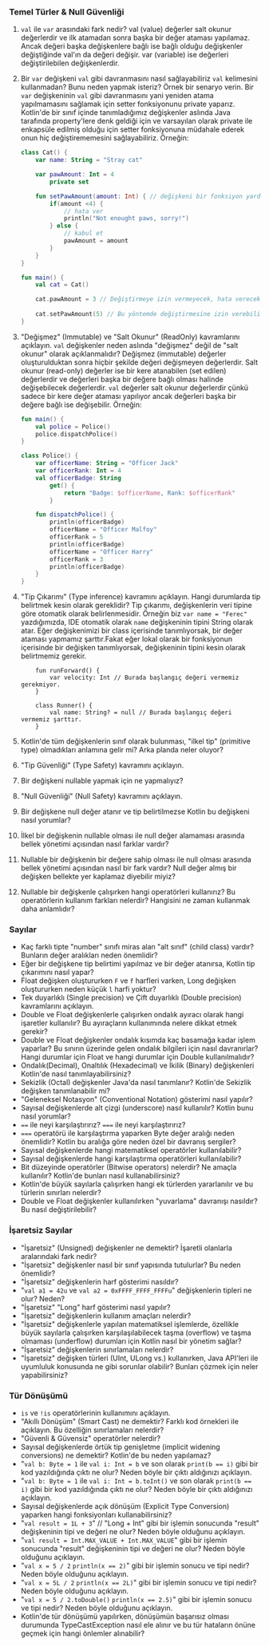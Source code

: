 ### Temel Türler & Null Güvenliği

1. `val` ile `var` arasındaki fark nedir?
    val (value) değerler salt okunur değerlerdir ve ilk atamadan sonra başka bir değer ataması yapılamaz. Ancak değeri başka değişkenlere bağlı ise bağlı olduğu değişkenler değiştiğinde val'ın da değeri değişir. var (variable) ise değerleri değiştirilebilen değişkenlerdir.

2. Bir `var` değişkeni `val` gibi davranmasını nasıl sağlayabiliriz `val` kelimesini kullanmadan? Bunu neden yapmak isteriz? Örnek bir senaryo verin.
    Bir `var` değişkeninin `val` gibi davranmasını yani yeniden atama yapılmamasını sağlamak için setter fonksiyonunu private yaparız. Kotlin'de bir sınıf içinde tanımladığımız değişkenler aslında Java tarafında property'lere denk geldiği için ve varsayılan olarak private ile enkapsüle edilmiş olduğu için setter fonksiyonuna müdahale ederek onun hiç değiştirememesini sağlayabiliriz. Örneğin:

    ```kotlin
    class Cat() {
        var name: String = "Stray cat"

        var pawAmount: Int = 4
            private set

        fun setPawAmount(amount: Int) { // değişkeni bir fonksiyon yardımıyla daha güvenli bir şekilde değiştirmesini sağlayabiliriz.
            if(amount <4) {
                // hata ver
                println("Not enought paws, sorry!")
            } else {
                // kabul et
                pawAmount = amount
            }
        }
    }

    fun main() {
        val cat = Cat()

        cat.pawAmount = 3 // Değiştirmeye izin vermeyecek, hata verecektir.
        
        cat.setPawAmount(5) // Bu yöntemde değiştirmesine izin verebiliriz.
    }
    ```
 
3. "Değişmez" (Immutable) ve "Salt Okunur" (ReadOnly) kavramlarını açıklayın. `val` değişkenler neden aslında "değişmez" değil de "salt okunur" olarak açıklanmalıdır?
    Değişmez (immutable) değerler oluşturulduktan sonra hiçbir şekilde değeri değişmeyen değerlerdir. Salt okunur (read-only) değerler ise bir kere atanabilen (set edilen) değerlerdir ve değerleri başka bir değere bağlı olması halinde değişebilecek değerlerdir. `val` değerler salt okunur değerlerdir çünkü sadece bir kere değer ataması yapılıyor ancak değerleri başka bir değere bağlı ise değişebilir. Örneğin:

    ```kotlin
    fun main() {
        val police = Police()
        police.dispatchPolice()
    }

    class Police() {
        var officerName: String = "Officer Jack"
        var officerRank: Int = 4
        val officerBadge: String
            get() {
                return "Badge: $officerName, Rank: $officerRank"
            }

        fun dispatchPolice() {
            println(officerBadge)
            officerName = "Officer Malfoy"
            officerRank = 5
            println(officerBadge)
            officerName = "Officer Harry"
            officerRank = 3
            println(officerBadge)
        }
    }
    ```

4. "Tip Çıkarımı" (Type inference) kavramını açıklayın. Hangi durumlarda tip belirtmek kesin olarak gereklidir?
    Tip çıkarımı, değişkenlerin veri tipine göre otomatik olarak belirlenmesidir. Örneğin biz `var name = "Ferec"` yazdığımızda, IDE otomatik olarak `name` değişkeninin tipini String olarak atar. Eğer değişkenimizi bir class içerisinde tanımlıyorsak, bir değer ataması yapmamız şarttır.Fakat eğer lokal olarak bir fonksiyonun içerisinde bir değişken tanımlıyorsak, değişkeninin tipini kesin olarak belirtmemiz gerekir.

    ```
        fun runForward() {
            var velocity: Int // Burada başlangıç değeri vermemiz gerekmiyor.
        }

        class Runner() {
            val name: String? = null // Burada başlangıç değeri vermemiz şarttır.
        }
    ```

5. Kotlin'de tüm değişkenlerin sınıf olarak bulunması, "ilkel tip" (primitive type) olmadıkları anlamına gelir mi? Arka planda neler oluyor?


6. "Tip Güvenliği" (Type Safety) kavramını açıklayın.
7. Bir değişkeni nullable yapmak için ne yapmalıyız?
8. "Null Güvenliği" (Null Safety) kavramını açıklayın.
9. Bir değişkene null değer atanır ve tip belirtilmezse Kotlin bu değişkeni nasıl yorumlar?
10. İlkel bir değişkenin nullable olması ile null değer alamaması arasında bellek yönetimi açısından nasıl farklar vardır?
11. Nullable bir değişkenin bir değere sahip olması ile null olması arasında bellek yönetimi açısından nasıl bir fark vardır? Null değer almış bir değişken bellekte yer kaplamaz diyebilir miyiz?
12. Nullable bir değişkenle çalışırken hangi operatörleri kullanırız? Bu operatörlerin kullanım farkları nelerdir? Hangisini ne zaman kullanmak daha anlamlıdır?

### Sayılar
- Kaç farklı tipte "number" sınıfı miras alan "alt sınıf" (child class) vardır? Bunların değer aralıkları neden önemlidir?
- Eğer bir değişkene tip belirtimi yapılmaz ve bir değer atanırsa, Kotlin tip çıkarımını nasıl yapar?
- Float değişken oluştururken `F` ve `f` harfleri varken, Long değişken oluştururken neden küçük `l` harfi yoktur?
- Tek duyarlıklı (Single precision) ve Çift duyarlıklı (Double precision) kavramlarını açıklayın.
- Double ve Float değişkenlerle çalışırken ondalık ayıracı olarak hangi işaretler kullanılır? Bu ayıraçların kullanımında nelere dikkat etmek gerekir?
- Double ve Float değişkenler ondalık kısımda kaç basamağa kadar işlem yaparlar? Bu sınırın üzerinde gelen ondalık bilgileri için nasıl davranırlar? Hangi durumlar için Float ve hangi durumlar için Double kullanılmalıdır?
- Ondalık(Decimal), Onaltılık (Hexadecimal) ve İkilik (Binary) değişkenleri Kotlin'de nasıl tanımlayabilirsiniz?
- Sekizlik (Octal) değişkenler Java'da nasıl tanımlanır? Kotlin'de Sekizlik değişken tanımlanabilir mi?
- "Geleneksel Notasyon" (Conventional Notation) gösterimi nasıl yapılır?
- Sayısal değişkenlerde alt çizgi (underscore) nasıl kullanılır? Kotlin bunu nasıl yorumlar?
- `==` ile neyi karşılaştırırız? `===` ile neyi karşılaştırırız?
- `===` operatörü ile karşılaştırma yaparken Byte değer aralığı neden önemlidir? Kotlin bu aralığa göre neden özel bir davranış sergiler?
- Sayısal değişkenlerde hangi matematiksel operatörler kullanılabilir?
- Sayısal değişkenlerde hangi karşılaştırma operatörleri kullanılabilir?
- Bit düzeyinde operatörler (Bitwise operators) nelerdir? Ne amaçla kullanılır? Kotlin'de bunları nasıl kullanabilirsiniz?
- Kotlin'de büyük sayılarla çalışırken hangi ek türlerden yararlanılır ve bu türlerin sınırları nelerdir?
- Double ve Float değişkenler kullanılırken "yuvarlama" davranışı nasıldır? Bu nasıl değiştirilebilir?

### İşaretsiz Sayılar
- "İşaretsiz" (Unsigned) değişkenler ne demektir? İşaretli olanlarla aralarındaki fark nedir?
- "İşaretsiz" değişkenler nasıl bir sınıf yapısında tutulurlar? Bu neden önemlidir?
- "İşaretsiz" değişkenlerin harf gösterimi nasıldır?
- "`val a1 = 42u` ve `val a2 = 0xFFFF_FFFF_FFFFu`" değişkenlerin tipleri ne olur? Neden?
- "İşaretsiz" "Long" harf gösterimi nasıl yapılır?
- "İşaretsiz" değişkenlerin kullanım amaçları nelerdir?
- "İşaretsiz" değişkenlerle yapılan matematiksel işlemlerde, özellikle büyük sayılarla çalışırken karşılaşılabilecek taşma (overflow) ve taşma olmaması (underflow) durumları için Kotlin nasıl bir yönetim sağlar?
- "İşaretsiz" değişkenlerin sınırlamaları nelerdir?
- "İşaretsiz" değişken türleri (UInt, ULong vs.) kullanırken, Java API'leri ile uyumluluk konusunda ne gibi sorunlar olabilir? Bunları çözmek için neler yapabilirsiniz?

### Tür Dönüşümü
- `is` ve `!is` operatörlerinin kullanımını açıklayın.
- "Akıllı Dönüşüm" (Smart Cast) ne demektir? Farklı kod örnekleri ile açıklayın. Bu özelliğin sınırlamaları nelerdir?
- "Güvenli & Güvensiz" operatörler nelerdir?
- Sayısal değişkenlerde örtük tip genişletme (implicit widening conversions) ne demektir? Kotlin'de bu neden yapılamaz?
- "`val b: Byte = 1` ile `val i: Int = b` ve son olarak `print(b == i)` gibi bir kod yazıldığında çıktı ne olur? Neden böyle bir çıktı aldığınızı açıklayın.
- "`val b: Byte = 1` ile `val i: Int = b.toInt()` ve son olarak `print(b == i)` gibi bir kod yazıldığında çıktı ne olur? Neden böyle bir çıktı aldığınızı açıklayın.
- Sayısal değişkenlerde açık dönüşüm (Explicit Type Conversion) yaparken hangi fonksiyonları kullanabilirsiniz?
- "`val result = 1L + 3`" // "Long + Int" gibi bir işlemin sonucunda "result" değişkeninin tipi ve değeri ne olur? Neden böyle olduğunu açıklayın.
- "`val result = Int.MAX_VALUE + Int.MAX_VALUE`" gibi bir işlemin sonucunda "result" değişkeninin tipi ve değeri ne olur? Neden böyle olduğunu açıklayın.
- "`val x = 5 / 2` `println(x == 2)`" gibi bir işlemin sonucu ve tipi nedir? Neden böyle olduğunu açıklayın.
- "`val x = 5L / 2` `println(x == 2L)`" gibi bir işlemin sonucu ve tipi nedir? Neden böyle olduğunu açıklayın.
- "`val x = 5 / 2.toDouble()` `println(x == 2.5)`" gibi bir işlemin sonucu ve tipi nedir? Neden böyle olduğunu açıklayın.
- Kotlin'de tür dönüşümü yapılırken, dönüşümün başarısız olması durumunda TypeCastException nasıl ele alınır ve bu tür hataların önüne geçmek için hangi önlemler alınabilir?